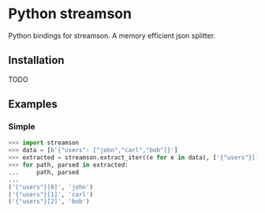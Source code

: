 # Python streamson

Python bindings for streamson. A memory efficient json splitter.

## Installation
TODO

## Examples
### Simple
```python
>>> import streamson
>>> data = [b'{"users": ["john","carl","bob"]}']
>>> extracted = streamson.extract_iter((e for e in data), ['{"users"}[]'])
>>> for path, parsed in extracted:
...     path, parsed
...
('{"users"}[0]', 'john')
('{"users"}[1]', 'carl')
('{"users"}[2]', 'bob')
```
